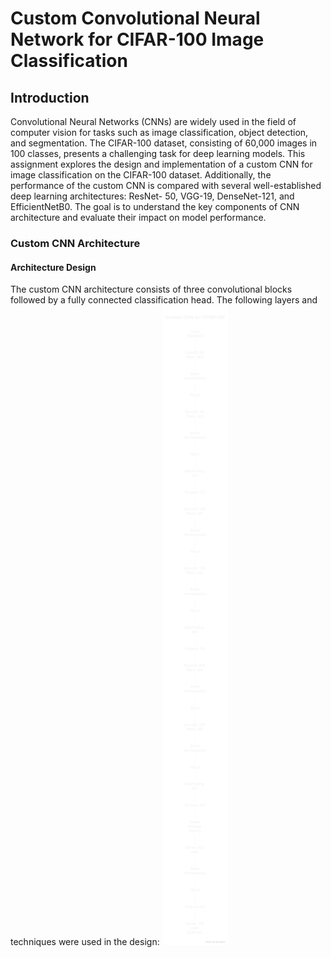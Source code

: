 # Custom Convolutional Neural Network for CIFAR-100 Image Classification
## Introduction 
Convolutional Neural Networks (CNNs) are widely used in the field of computer vision for
tasks such as image classification, object detection, and segmentation. The CIFAR-100
dataset, consisting of 60,000 images in 100 classes, presents a challenging task for deep
learning models. This assignment explores the design and implementation of a custom CNN
for image classification on the CIFAR-100 dataset. Additionally, the performance of the
custom CNN is compared with several well-established deep learning architectures: ResNet-
50, VGG-19, DenseNet-121, and EfficientNetB0. The goal is to understand the
key components of CNN architecture and evaluate their impact on model performance.
### Custom CNN Architecture
#### Architecture Design
The custom CNN architecture consists of three convolutional blocks followed by a fully
connected classification head. The following layers and techniques were used in the design:
<img src="arch.png">

